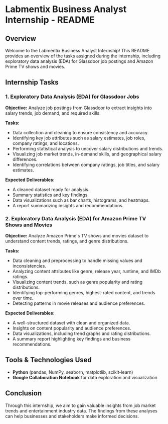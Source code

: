 # Labmentix Business Analyst Internship - README

## Overview
Welcome to the Labmentix Business Analyst Internship! This README provides an overview of the tasks assigned during the internship, including exploratory data analysis (EDA) for Glassdoor job postings and Amazon Prime TV shows and movies.

## Internship Tasks

### 1. Exploratory Data Analysis (EDA) for Glassdoor Jobs
**Objective:** Analyze job postings from Glassdoor to extract insights into salary trends, job demand, and required skills.

**Tasks:**
- Data collection and cleaning to ensure consistency and accuracy.
- Identifying key job attributes such as salary estimates, job roles, company ratings, and locations.
- Performing statistical analysis to uncover salary distributions and trends.
- Visualizing job market trends, in-demand skills, and geographical salary differences.
- Identifying correlations between company ratings, job titles, and salary estimates.

**Expected Deliverables:**
- A cleaned dataset ready for analysis.
- Summary statistics and key findings.
- Data visualizations such as bar charts, histograms, and heatmaps.
- A report summarizing insights and recommendations.

### 2. Exploratory Data Analysis (EDA) for Amazon Prime TV Shows and Movies
**Objective:** Analyze Amazon Prime's TV shows and movies dataset to understand content trends, ratings, and genre distributions.

**Tasks:**
- Data cleaning and preprocessing to handle missing values and inconsistencies.
- Analyzing content attributes like genre, release year, runtime, and IMDb ratings.
- Visualizing content trends, such as genre popularity and rating distributions.
- Identifying top-performing genres, highest-rated content, and trends over time.
- Detecting patterns in movie releases and audience preferences.

**Expected Deliverables:**
- A well-structured dataset with clean and organized data.
- Insights on content popularity and audience preferences.
- Data visualizations, including trend graphs and rating distributions.
- A summary report highlighting key findings and business recommendations.

## Tools & Technologies Used
- **Python** (pandas, NumPy, seaborn, matplotlib, scikit-learn)
- **Google Collaboration Notebook** for data exploration and visualization

## Conclusion
Through this internship, we aim to gain valuable insights from job market trends and entertainment industry data. The findings from these analyses can help businesses and stakeholders make informed decisions.
